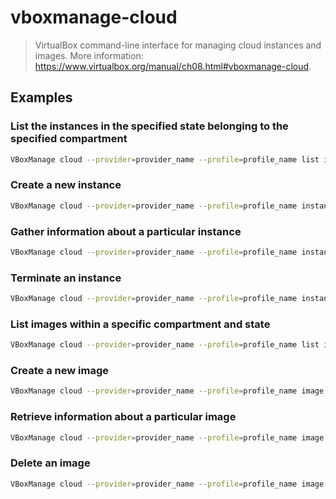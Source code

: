 # vboxmanage-cloud

> VirtualBox command-line interface for managing cloud instances and images. More information: <https://www.virtualbox.org/manual/ch08.html#vboxmanage-cloud>.

## Examples

### List the instances in the specified state belonging to the specified compartment

```bash
VBoxManage cloud --provider=provider_name --profile=profile_name list instances --state=running|terminated|paused --compartment-id=compartment_id
```

### Create a new instance

```bash
VBoxManage cloud --provider=provider_name --profile=profile_name instance create --domain-name=domain_name --image-id=image_id
```

### Gather information about a particular instance

```bash
VBoxManage cloud --provider=provider_name --profile=profile_name instance info --id=unique_id
```

### Terminate an instance

```bash
VBoxManage cloud --provider=provider_name --profile=profile_name instance terminate --id=unique_id
```

### List images within a specific compartment and state

```bash
VBoxManage cloud --provider=provider_name --profile=profile_name list images --compartment-id=compartment_id --state=state_name
```

### Create a new image

```bash
VBoxManage cloud --provider=provider_name --profile=profile_name image create --instance-id=instance_id --display-name=display_name --compartment-id=compartment_id
```

### Retrieve information about a particular image

```bash
VBoxManage cloud --provider=provider_name --profile=profile_name image info --id=unique_id
```

### Delete an image

```bash
VBoxManage cloud --provider=provider_name --profile=profile_name image delete --id=unique_id
```
